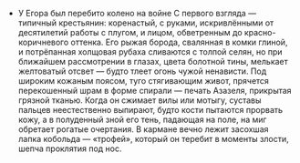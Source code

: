 * У Егора был перебито колено на войне
С первого взгляда — типичный крестьянин: коренастый, с руками, искривлёнными от десятилетий работы с плугом, и лицом, обветренным до красно-коричневого оттенка. Его рыжая борода, свалянная в комки глиной, и потрёпанная холщовая рубаха сливаются с толпой селян, но при ближайшем рассмотрении в глазах, цвета болотной тины, мелькает желтоватый отсвет — будто тлеет огонь чужой ненависти. Под широким кожаным поясом, туго стягивающим живот, прячется перекошенный шрам в форме спирали — печать Азазеля, прикрытая грязной тканью. Когда он сжимает вилы или мотыгу, суставы пальцев неестественно выпирают, будто кости пытаются прорвать кожу, а в полуденный зной его тень, падающая на поле, на миг обретает рогатые очертания. В кармане вечно лежит засохшая лапка кобольда — «трофей», который он теребит в моменты злости, шепча проклятия под нос.